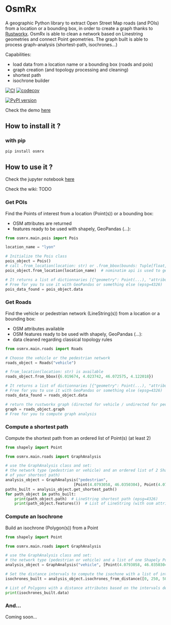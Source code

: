 # OsmRx

A geographic Python library to extract Open Street Map roads (and POIs) from a location or a bounding box, in order to create a graph thanks to [Rustworkx](https://github.com/Qiskit/rustworkx). OsmRx is able to clean a network based on Linestring geometries and connect Point geometries. The graph built is able to process graph-analysis (shortest-path, isochrones...)

Capabilities:
* load data from a location name or a bounding box (roads and pois)
* graph creation (and topology processing and cleaning)
* shortest path
* isochrone builder

[![CI](https://github.com/amauryval/osmrx/actions/workflows/main.yml/badge.svg?branch=master)](https://github.com/amauryval/osmrx/actions/workflows/main.yml)
[![codecov](https://codecov.io/gh/amauryval/osmrx/branch/master/graph/badge.svg)](https://codecov.io/gh/amauryval/osmrx)

[![PyPI version](https://badge.fury.io/py/osmrx.svg)](https://badge.fury.io/py/osmrx)

Check the demo [here](https://amauryval.github.io/gdf2bokeh/)


## How to install it ?

### with pip

```bash
pip install osmrx
```

## How to use it ?

Check the jupyter notebook [here](https://amauryval.github.io/OsmRx/)

Check the wiki: TODO

### Get POIs

Find the Points of interest from a location (Point(s)) or a bounding box: 
* OSM attributes are returned
* features ready to be used with shapely, GeoPandas (...):


```python
from osmrx.main.pois import Pois

location_name = "lyon"  

# Initialize the Pois class
pois_object = Pois()
# call .from_location(location: str) or .from_bbox(bounds: Tuple[float, float, float, float]) to get data from your location
pois_object.from_location(location_name)  # nominatim api is used to get Lyon coordinates

# It returns a list of dictionnaries [{"geometry": Point(...), "attribute": "...", ...}
# Free for you to use it with GeoPandas or something else (epsg=4326)
pois_data_found = pois_object.data
```

### Get Roads

Find the vehicle or pedestrian network (LineString(s)) from a location or a bounding box:
* OSM attributes available
* OSM features ready to be used with shapely, GeoPandas (...):
* data cleaned regarding classical topology rules

```python
from osmrx.main.roads import Roads

# Choose the vehicle or the pedestrian network
roads_object = Roads("vehicle")

# from_location(location: str) is available
roads_object.from_bbox({6.019674, 4.023742, 46.072575, 4.122018})

# It returns a list of dictionnaries [{"geometry": Point(...), "attribute": "...", ...}
# Free for you to use it with GeoPandas or something else (epsg=4326)
roads_data_found = roads_object.data

# return the rustworkx graph (directed for vehicle / undirected for pedestrian)
graph = roads_object.graph
# Free for you to compute graph analysis
```


### Compute a shortest path

Compute the shortest path from an ordered list of Point(s) (at least 2)

```python
from shapely import Point

from osmrx.main.roads import GraphAnalysis

# use the GraphAnalysis class and set:
# the network type (pedestrian or vehicle) and an ordered list of 2 Shapely Points defining the source and the target
# of your shortest path)
analysis_object = GraphAnalysis("pedestrian",
                              [Point(4.0793058, 46.0350304), Point(4.0725246, 46.0397676)])  # (epsg=4326)
paths_built = analysis_object.get_shortest_path()
for path_object in paths_built:
    print(path_object.path)  # LineString shortest path (epsg=4326)
    print(path_object.features())  # List of LineString (with osm attributes) composing the path found
```


### Compute an Isochrone

Build an isochrone (Polygon(s)) from a Point

```python
from shapely import Point

from osmrx.main.roads import GraphAnalysis

# use the GraphAnalysis class and set:
# the network type (pedestrian or vehicle) and a list of one Shapely Point (epsg=4326) to build the isochone
analysis_object = GraphAnalysis("vehicle", [Point(4.0793058, 46.0350304)])

# Set the distance intervals to compute the isochone with a list of integer or float
isochrones_built = analysis_object.isochrones_from_distance([0, 250, 500, 1000, 1500])

# List of Polygons with a distance attributes based on the intervals defined
print(isochrones_built.data)
```

### And...

Coming soon...
